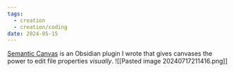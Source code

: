 ```yaml
---
tags:
  - creation
  - creation/coding
date: 2024-05-15
---
```


[Semantic Canvas](https://github.com/aarongilly/obsidian-semantic-canvas-plugin) is an Obsidian plugin I wrote that gives canvases the power to edit file properties _visually_.
![[Pasted image 20240717211416.png]]